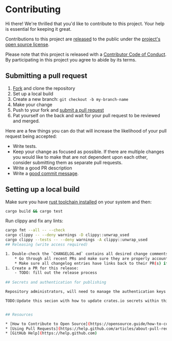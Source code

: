 # Contributing

[fork]: https://github.com/github/metrics-exporter-statsd/fork
[pr]: https://github.com/github/metrics-exporter-statsd/compare
[code-of-conduct]: CODE_OF_CONDUCT.md

Hi there! We're thrilled that you'd like to contribute to this project. Your help is essential for keeping it great.

Contributions to this project are [released](https://help.github.com/articles/github-terms-of-service/#6-contributions-under-repository-license) to the public under the [project's open source license](LICENSE.md).

Please note that this project is released with a [Contributor Code of Conduct][code-of-conduct]. By participating in this project you agree to abide by its terms.

## Submitting a pull request

1. [Fork][fork] and clone the repository
1. Set up a local build
1. Create a new branch: `git checkout -b my-branch-name`
1. Make your change
1. Push to your fork and [submit a pull request][pr]
1. Pat yourself on the back and wait for your pull request to be reviewed and merged.

Here are a few things you can do that will increase the likelihood of your pull request being accepted:

* Write tests.
* Keep your change as focused as possible. If there are multiple changes you would like to make that are not dependent upon each other, consider submitting them as separate pull requests.
* Write a good PR description
* Write a [good commit message](https://tbaggery.com/2008/04/19/a-note-about-git-commit-messages.html).

## Setting up a local build

Make sure you have [rust toolchain installed](https://www.rust-lang.org/tools/install) on your system and then:

```sh 
cargo build && cargo test
```

Run clippy and fix any lints:
```sh
cargo fmt --all -- --check
cargo clippy -- --deny warnings -D clippy::unwrap_used
cargo clippy --tests -- --deny warnings -A clippy::unwrap_used
## Releasing (write access required)

1. Double-check the `CHANGELOG.md` contains all desired change comments and has the version to be released with date at the top.
    * Go through all recent PRs and make sure they are properly accounted for.
    * Make sure all changelog entries have links back to their PR(s) if appropriate.
1. Create a PR for this release:
    - TODO: fill out the release process
    
## Secrets and authentication for publishing

Repository administrators, will need to manage the authentication keys for publishing to crates.io. 

TODO:Update this secion with how to update crates.io secrets within this repo


## Resources

* [How to Contribute to Open Source](https://opensource.guide/how-to-contribute/)
* [Using Pull Requests](https://help.github.com/articles/about-pull-requests/)
* [GitHub Help](https://help.github.com)
